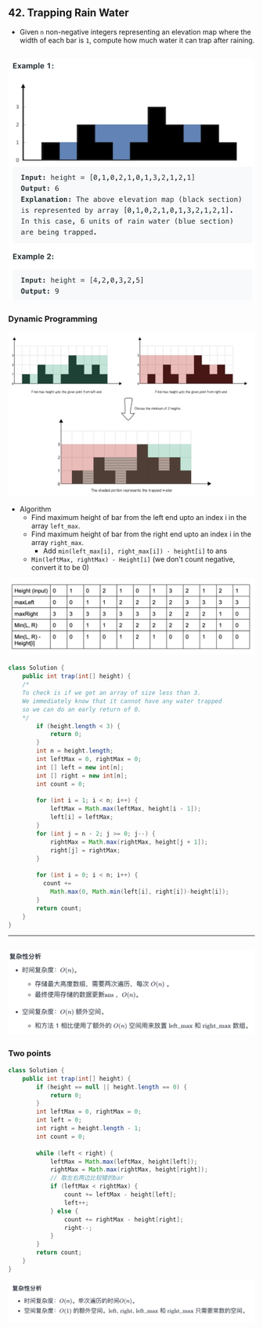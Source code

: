 ## 42. Trapping Rain Water

- Given `n` non-negative integers representing an elevation map where the width of each 
  bar is `1`, compute how much water it can trap after raining.

![](img/2021-09-25-16-21-26.png)
---

### Dynamic Programming

![](img/2021-09-25-16-26-52.png)

- Algorithm
  - Find maximum height of bar from the left end upto an index i in the array `left_max`.
  - Find maximum height of bar from the right end upto an index i in the array `right_max`.
    - Add `min(left_max[i], right_max[i]) - height[i]` to ans
  - `Min(leftMax, rightMax) - Height[i]` (we don't count negative, convert it to be 0)

![](img/2022-02-06-23-05-33.png)

```java
class Solution {
    public int trap(int[] height) {
    /* 
    To check is if we get an array of size less than 3. 
    We immediately know that it cannot have any water trapped 
    so we can do an early return of 0.
    */
        if (height.length < 3) {
            return 0;
        }
        int n = height.length;
        int leftMax = 0, rightMax = 0;
        int [] left = new int[n];
        int [] right = new int[n];
        int count = 0;
        
        for (int i = 1; i < n; i++) {
            leftMax = Math.max(leftMax, height[i - 1]);
            left[i] = leftMax;
        }
        for (int j = n - 2; j >= 0; j--) {
            rightMax = Math.max(rightMax, height[j + 1]);
            right[j] = rightMax;
        }
        
        for (int i = 0; i < n; i++) {
          count += 
            Math.max(0, Math.min(left[i], right[i])-height[i]);
        }
        return count;
    }
}
```
---
![](img/2022-02-06-22-24-42.png)
---

### Two points

```java
class Solution {
    public int trap(int[] height) {
        if (height == null || height.length == 0) {
            return 0;
        }
        int leftMax = 0, rightMax = 0;
        int left = 0;
        int right = height.length - 1;
        int count = 0;
        
        while (left < right) {
            leftMax = Math.max(leftMax, height[left]);
            rightMax = Math.max(rightMax, height[right]);
            // 取左右两边比较矮的bar
            if (leftMax < rightMax) {
                count += leftMax - height[left];
                left++;
            } else {
                count += rightMax - height[right];
                right--;
            }
        }
        return count;
    }
}
```

![](img/2022-02-06-22-26-14.png)